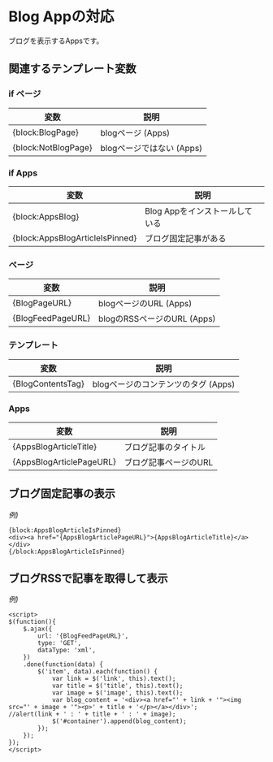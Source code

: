 # Blog Appの対応

ブログを表示するAppsです。

## 関連するテンプレート変数

### if ページ

| 変数 | 説明 |
|-----|-----|
| {block:BlogPage} | blogページ (Apps) |
| {block:NotBlogPage} | blogページではない (Apps) |

### if Apps

| 変数 | 説明 |
|-----|-----|
| {block:AppsBlog} | Blog Appをインストールしている |
| {block:AppsBlogArticleIsPinned} | ブログ固定記事がある |

### ページ

| 変数 | 説明 |
|-----|-----|
| {BlogPageURL} | blogページのURL (Apps) |
| {BlogFeedPageURL} | blogのRSSページのURL (Apps) |

### テンプレート

| 変数 | 説明 |
|-----|-----|
| {BlogContentsTag} | blogページのコンテンツのタグ (Apps) |

### Apps

| 変数 | 説明 |
|-----|-----|
| {AppsBlogArticleTitle} | ブログ記事のタイトル |
| {AppsBlogArticlePageURL} | ブログ記事ページのURL |

## ブログ固定記事の表示

*例)*

```
{block:AppsBlogArticleIsPinned}
<div><a href="{AppsBlogArticlePageURL}">{AppsBlogArticleTitle}</a></div>
{/block:AppsBlogArticleIsPinned}
```

## ブログRSSで記事を取得して表示

*例)*

```
<script>
$(function(){
    $.ajax({
        url: '{BlogFeedPageURL}',
        type: 'GET',
        dataType: 'xml',
    })
    .done(function(data) {
        $('item', data).each(function() {
            var link = $('link', this).text();
            var title = $('title', this).text();
            var image = $('image', this).text();
            var blog_content = '<div><a href="' + link + '"><img src="' + image + '"><p>' + title + '</p></a></div>';
//alert(link + ' : ' + title + ' : ' + image);
            $('#container').append(blog_content);
        });
    });
});
</script>
```

